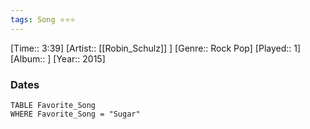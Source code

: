 ```yaml
---
tags: Song ⭐⭐⭐ 
---
```

[Time:: 3:39]
[Artist:: [[Robin_Schulz]] ]
[Genre:: Rock Pop]
[Played:: 1]
[Album:: ]
[Year:: 2015]
### Dates
````dataview
TABLE Favorite_Song
WHERE Favorite_Song = "Sugar"
````